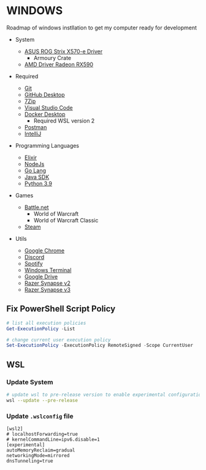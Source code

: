 # WINDOWS

Roadmap of windows instllation to get my computer ready for development

+   System
    -   [ASUS ROG Strix X570-e Driver](https://rog.asus.com/motherboards/rog-strix/rog-strix-x570-e-gaming-model/helpdesk_download/)
        -   Armoury Crate
    -   [AMD Driver Radeon RX590](https://www.amd.com/en/support/graphics/radeon-500-series/radeon-rx-500-series/radeon-rx-590)

+   Required
    -   [Git](https://git-scm.com/)
    -   [GitHub Desktop](https://desktop.github.com/)
    -   [7Zip](https://www.7-zip.org/)
    -   [Visual Studio Code](https://code.visualstudio.com/)
    -   [Docker Desktop](https://www.docker.com/)
        - Required WSL version 2
    -   [Postman](https://www.postman.com/)
    -   [IntelliJ](https://www.jetbrains.com/idea/)

+   Programming Languages
    -   [Elixir](https://elixir-lang.org/install.html)
    -   [NodeJs](https://nodejs.org/en/)
    -   [Go Lang](https://golang.org/)
    -   [Java SDK](https://developers.redhat.com/products/openjdk/download)
    -   [Python 3.9](https://www.python.org/downloads/)

+   Games
    -   [Battle.net](https://www.blizzard.com/en-us/download/)
        -   World of Warcraft
        -   World of Warcraft Classic
    -   [Steam](https://store.steampowered.com/about/)

+   Utils
    -   [Google Chrome](https://www.google.com/chrome/)
    -   [Discord](https://discord.com/)
    -   [Spotify](https://www.spotify.com/us/)
    -   [Windows Terminal](https://www.microsoft.com/en-us/p/windows-terminal/9n0dx20hk701?activetab=pivot:overviewtab)
    -   [Google Drive](https://www.google.com/drive/download/)
    -   [Razer Synapse v2](https://www.razer.com/synapse-2)
    -   [Razer Synapse v3](https://www.razer.com/synapse-3)

## Fix PowerShell Script Policy

```ps1
# list all execution policies
Get-ExecutionPolicy -List
```

```ps1
# change current user execution policy
Set-ExecutionPolicy -ExecutionPolicy RemoteSigned -Scope CurrentUser
```

## WSL

### Update System

```bash
# update wsl to pre-release version to enable experimental configurations
wsl --update --pre-release
```

### Update `.wslconfig` file

```text
[wsl2]
# localhostForwarding=true
# kernelCommandLine=ipv6.disable=1
[experimental]
autoMemoryReclaim=gradual
networkingMode=mirrored
dnsTunneling=true
```
